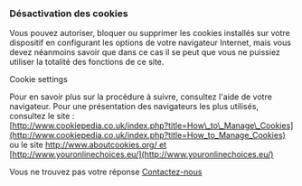 ### Désactivation des cookies

Vous pouvez autoriser, bloquer ou supprimer les cookies installés sur votre dispositif en configurant les options de votre navigateur Internet, mais vous devez néanmoins savoir que dans ce cas il se peut que vous ne puissiez utiliser la totalité des fonctions de ce site.  
  
Cookie settings  
  
Pour en savoir plus sur la procédure à suivre, consultez l'aide de votre navigateur. Pour une présentation des navigateurs les plus utilisés, consultez le site :  
[http://www.cookiepedia.co.uk/index.php?title=How\_to\_Manage\_Cookies](http://www.cookiepedia.co.uk/index.php?title=How_to_Manage_Cookies)  
ou le site [http://www.aboutcookies.org/ et](http://www.aboutcookies.org/%20et)  
[http://www.youronlinechoices.eu/](http://www.youronlinechoices.eu/)

Vous ne trouvez pas votre réponse [Contactez-nous](https://information/nous-contacter)